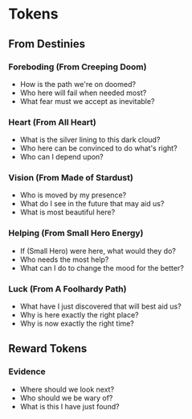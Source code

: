 # Tokens

## From Destinies

### Foreboding (From Creeping Doom)
* How is the path we're on doomed?
* Who here will fail when needed most?
* What fear must we accept as inevitable?

### Heart (From All Heart)
* What is the silver lining to this dark cloud?
* Who here can be convinced to do what's right?
* Who can I depend upon?

### Vision (From Made of Stardust)
* Who is moved by my presence?
* What do I see in the future that may aid us?
* What is most beautiful here?

### Helping (From Small Hero Energy)
* If (Small Hero) were here, what would they do?
* Who needs the most help?
* What can I do to change the mood for the better?

### Luck (From A Foolhardy Path)
* What have I just discovered that will best aid us?
* Why is here exactly the right place?
* Why is now exactly the right time?

## Reward Tokens

### Evidence
* Where should we look next?
* Who should we be wary of?
* What is this I have just found?

